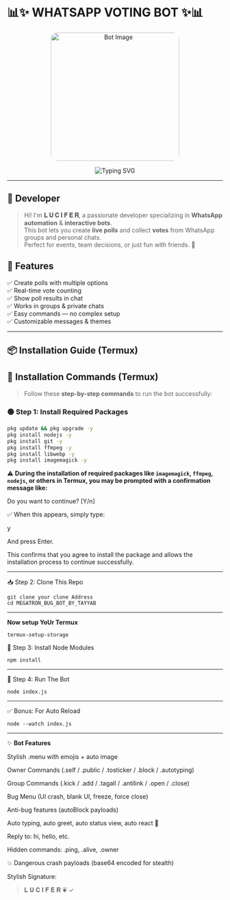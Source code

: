 # 📊✨ WHATSAPP VOTING BOT ✨📊

<p align="center">
  <img src="https://i.ibb.co/Q3DPn0Jg/bot-image.jpg" alt="Bot Image" width="300" style="border-radius: 15px;" />
</p>

<p align="center">
  <img src="https://readme-typing-svg.demolab.com?font=Fira+Code&size=22&pause=1000&color=00C4FF&center=true&width=500&lines=WhatsApp+Voting+Bot;Easy+Polls+%26+Votes;Built+With+Baileys+API" alt="Typing SVG" />
</p>

---

## 👑 Developer

> Hi! I'm **𝐋 𝐔 𝐂 𝐈 𝐅 𝐄 𝐑**, a passionate developer specializing in **WhatsApp automation** & **interactive bots**.  
> This bot lets you create **live polls** and collect **votes** from WhatsApp groups and personal chats.  
> Perfect for events, team decisions, or just fun with friends. 🎉  


## 🚀 Features

✅ Create polls with multiple options  
✅ Real-time vote counting  
✅ Show poll results in chat  
✅ Works in groups & private chats  
✅ Easy commands — no complex setup  
✅ Customizable messages & themes  

---

## 📦 Installation Guide (Termux)

## 🚀 Installation Commands (Termux)

> Follow these **step-by-step commands** to run the bot successfully:

### 🟢 Step 1: Install Required Packages
```bash
pkg update && pkg upgrade -y
pkg install nodejs -y
pkg install git -y
pkg install ffmpeg -y
pkg install libwebp -y
pkg install imagemagick -y
```
⚠️ **During the installation of required packages like `imagemagick`, `ffmpeg`, `nodejs`, or others in Termux, you may be prompted with a confirmation message like:**

Do you want to continue? [Y/n]

✅ When this appears, simply type:

y

And press Enter.

This confirms that you agree to install the package and allows the installation process to continue successfully.

---

📥 Step 2: Clone This Repo

```
git clone your clone Address
cd MEGATRON_BUG_BOT_BY_TAYYAB
```

---
**Now setup YoUr Termux**

```
termux-setup-storage
```

🧱 Step 3: Install Node Modules
```
npm install
```

---

🔐 Step 4: Run The Bot
```
node index.js
```

---

✅ Bonus: For Auto Reload
```
node --watch index.js
```

---

✨ **Bot Features**

Stylish .menu with emojis + auto image

Owner Commands (.self / .public / .tosticker / .block / .autotyping)

Group Commands (.kick / .add / .tagall / .antilink / .open / .close)

Bug Menu (UI crash, blank UI, freeze, force close)

Anti-bug features (autoBlock payloads)

Auto typing, auto greet, auto status view, auto react 💖

Reply to: hi, hello, etc.

Hidden commands: .ping, .alive, .owner

💥 Dangerous crash payloads (base64 encoded for stealth)

Stylish Signature:

> 𝐋 𝐔 𝐂 𝐈 𝐅 𝐄 𝐑 ❦️ ✓
